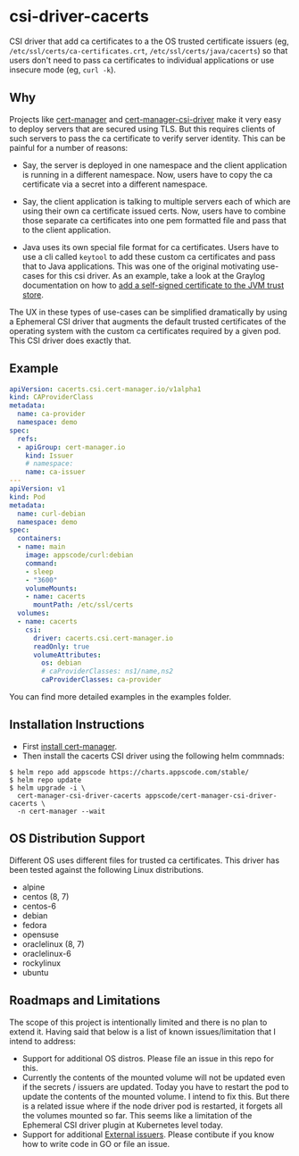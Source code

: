 # csi-driver-cacerts

CSI driver that add ca certificates to a the OS trusted certificate issuers (eg, `/etc/ssl/certs/ca-certificates.crt`, `/etc/ssl/certs/java/cacerts`) so that users don't need to pass ca certificates to individual applications or use insecure mode (eg, `curl -k`).

## Why

Projects like [cert-manager](https://github.com/cert-manager/cert-manager) and [cert-manager-csi-driver](https://github.com/cert-manager/csi-driver) make it very easy to deploy servers that are secured using TLS. But this requires clients of such servers to pass the ca certificate to verify server identity. This can be painful for a number of reasons:

- Say, the server is deployed in one namespace and the client application is running in a different namespace. Now, users have to copy the ca certificate via a secret into a different namespace.

- Say, the client application is talking to multiple servers each of which are using their own ca certificate issued certs. Now, users have to combine those separate ca certificates into one pem formatted file and pass that to the client application.

- Java uses its own special file format for ca certificates. Users have to use a cli called `keytool` to add these custom ca certificates and pass that to Java applications. This was one of the original motivating use-cases for this csi driver. As an example, take a look at the Graylog documentation on how to [add a self-signed certificate to the JVM trust store](https://archivedocs.graylog.org/en/2.4/pages/configuration/https.html#adding-a-self-signed-certificate-to-the-jvm-trust-store).

The UX in these types of use-cases can be simplified dramatically by using a Ephemeral CSI driver that augments the default trusted certificates of the operating system with the custom ca certificates required by a given pod. This CSI driver does exactly that.

## Example

```yaml
apiVersion: cacerts.csi.cert-manager.io/v1alpha1
kind: CAProviderClass
metadata:
  name: ca-provider
  namespace: demo
spec:
  refs:
  - apiGroup: cert-manager.io
    kind: Issuer
    # namespace:
    name: ca-issuer
---
apiVersion: v1
kind: Pod
metadata:
  name: curl-debian
  namespace: demo
spec:
  containers:
  - name: main
    image: appscode/curl:debian
    command:
    - sleep
    - "3600"
    volumeMounts:
    - name: cacerts
      mountPath: /etc/ssl/certs
  volumes:
  - name: cacerts
    csi:
      driver: cacerts.csi.cert-manager.io
      readOnly: true
      volumeAttributes:
        os: debian
        # caProviderClasses: ns1/name,ns2
        caProviderClasses: ca-provider
```

You can find more detailed examples in the examples folder.

## Installation Instructions

- First [install cert-manager](https://cert-manager.io/docs/installation/).
- Then install the cacerts CSI driver using the following helm commnads:

```
$ helm repo add appscode https://charts.appscode.com/stable/
$ helm repo update
$ helm upgrade -i \
  cert-manager-csi-driver-cacerts appscode/cert-manager-csi-driver-cacerts \
  -n cert-manager --wait
```

## OS Distribution Support

Different OS uses different files for trusted ca certificates. This driver has been tested against the following Linux distributions.

- alpine
- centos (8, 7)
- centos-6
- debian
- fedora
- opensuse
- oraclelinux (8, 7)
- oraclelinux-6
- rockylinux
- ubuntu

## Roadmaps and Limitations

The scope of this project is intentionally limited and there is no plan to extend it. Having said that below is a list of known issues/limitation that I intend to address:

- Support for additional OS distros. Please file an issue in this repo for this.
- Currently the contents of the mounted volume will not be updated even if the secrets / issuers are updated. Today you have to restart the pod to update the contents of the mounted volume. I intend to fix this. But there is a related issue where if the node driver pod is restarted, it forgets all the volumes mounted so far. This seems like a limitation of the Ephemeral CSI driver plugin at Kubernetes level today.
- Support for additional [External issuers](https://cert-manager.io/docs/configuration/external/).  Please contibute if you know how to write code in GO or file an issue.
